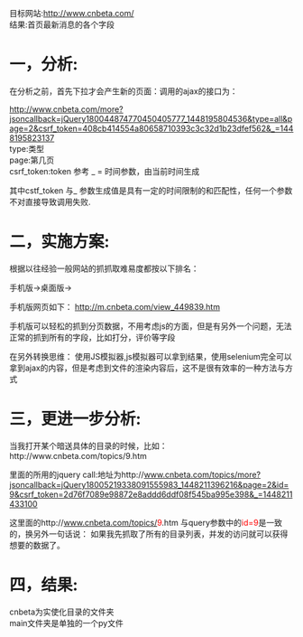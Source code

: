 目标网站:http://www.cnbeta.com/
<br>
结果:首页最新消息的各个字段


<h1>一，分析:</h1>
在分析之前，首先下拉才会产生新的页面：调用的ajax的接口为：

http://www.cnbeta.com/more?jsoncallback=jQuery180044874770450405777_1448195804536&type=all&page=2&csrf_token=408cb414554a80658710393c3c32d1b23dfef562&_=1448195823137
<br>
type:类型
<br>
page:第几页
<br>
csrf_token:token 参考
_ = 时间参数，由当前时间生成

其中cstf_token 与_  参数生成值是具有一定的时间限制的和匹配性，任何一个参数不对直接导致调用失败.




<h1>二，实施方案:</h1>

根据以往经验一般网站的抓抓取难易度都按以下排名：

手机版->桌面版->

手机版网页如下：
http://m.cnbeta.com/view_449839.htm

手机版可以轻松的抓到分页数据，不用考虑js的方面，但是有另外一个问题，无法正常的抓到所有的字段，比如打分，评价等字段

在另外转换思维：
使用JS模拟器,js模拟器可以拿到结果，使用selenium完全可以拿到ajax的内容，但是考虑到文件的渲染内容后，这不是很有效率的一种方法与方式


<h1>三，更进一步分析:</h1>
当我打开某个暗送具体的目录的时候，比如：http://www.cnbeta.com/topics/9.htm

里面的所用的jquery call:地址为http://www.cnbeta.com/topics/more?jsoncallback=jQuery18005219338091555983_1448211396216&page=2&id=9&csrf_token=2d76f7089e98872e8addd6ddf08f545ba995e398&_=1448211433100

这里面的http://www.cnbeta.com/topics/<font color="red">9</font>.htm 与query参数中的<font color="red">id=9</font>是一致的，换另外一句话说：
如果我先抓取了所有的目录列表，并发的访问就可以获得想要的数据了。


<h1>四，结果:</h1>
cnbeta为实使化目录的文件夹
<br>
main文件夹是单独的一个py文件



